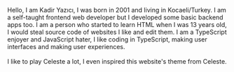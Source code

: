 Hello, I am Kadir Yazıcı, I was born in 2001 and living in
Kocaeli/Turkey. I am a self-taught frontend web developer but I
developed some basic backend apps too. I am a person who started to
learn HTML when I was 13 years old, I would steal source code of
websites I like and edit them. I am a TypeScript enjoyer and JavaScript
hater, I like coding in TypeScript, making user interfaces and making
user experiences.
<br>
<br>
I like to play Celeste a lot, I even inspired this website's theme from
Celeste.
